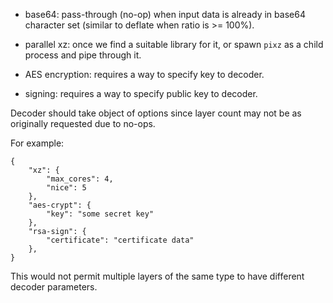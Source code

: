  * base64: pass-through (no-op) when input data is already in base64 character set (similar to deflate when ratio is >= 100%).

 * parallel xz: once we find a suitable library for it, or spawn `pixz` as a child process and pipe through it.

 * AES encryption: requires a way to specify key to decoder.

 * signing: requires a way to specify public key to decoder.


Decoder should take object of options since layer count may not be as originally requested due to no-ops.

For example:

	{
		"xz": {
			"max_cores": 4,
			"nice": 5
		},
		"aes-crypt": {
			"key": "some secret key"
		},
		"rsa-sign": {
			"certificate": "certificate data"
		},
	}

This would not permit multiple layers of the same type to have different decoder parameters.
